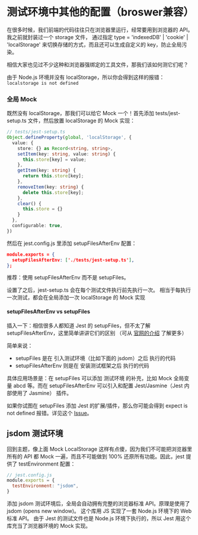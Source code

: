 # 测试环境中其他的配置（broswer兼容）

在很多时候，我们前端的代码往往只在浏览器里运行，经常要用到浏览器的 API。我之前就封装过一个 storage 文件， 通过指定 type = 'indexedDB' | 'cookie' | 'localStorage' 来切换存储的方式，而且还可以生成自定义的 key，防止全局污染。

相信大家也见过不少这种和浏览器强绑定的工具文件，那我们该如何测它们呢？

由于 Node.js 环境并没有 localStorage，所以你会得到这样的报错：  `localstorage is not defined`

### 全局 Mock

既然没有 localStorage，那我们可以给它 Mock 一个！首先添加 tests/jest-setup.ts 文件，然后放置 localStorage 的 Mock 实现：

```ts 
// tests/jest-setup.ts
Object.defineProperty(global, 'localStorage', {
  value: {
    store: {} as Record<string, string>,
    setItem(key: string, value: string) {
      this.store[key] = value;
    },
    getItem(key: string) {
      return this.store[key];
    },
    removeItem(key: string) {
      delete this.store[key];
    },
    clear() {
      this.store = {}
    }
  },
  configurable: true,
})

```
然后在 jest.config.js 里添加 setupFilesAfterEnv 配置：

```json 
module.exports = {
  setupFilesAfterEnv: ['./tests/jest-setup.ts'],
};
```
推荐：使用 setupFilesAfterEnv 而不是 setupFiles。

设置了之后，jest-setup.ts 会在每个测试文件执行前先执行一次。 相当于每执行一次测试，都会在全局添加一次 localStorage 的 Mock 实现

#### setupFilesAfterEnv vs setupFiles

插入一下：相信很多人都知道 Jest 的 setupFiles，但不太了解 setupFilesAfterEnv，这里简单讲讲它们的区别 （可从 [官网的介绍](https://jestjs.io/docs/configuration#setupfiles-array) 了解更多）

简单来说：

- setupFiles 是在 引入测试环境（比如下面的 jsdom）之后 执行的代码
- setupFilesAfterEnv 则是在 安装测试框架之后 执行的代码

具体应用场景是：在 setupFiles 可以添加 测试环境 的补充，比如 Mock 全局变量 abcd 等。而在 setupFilesAfterEnv 可以引入和配置 Jest/Jasmine（Jest 内部使用了 Jasmine） 插件。

如果你试图在 setupFiles 添加 Jest 的扩展/插件，那么你可能会得到 expect is not defined 报错。详见这个 [Issue](https://github.com/testing-library/jest-dom/issues/122#issuecomment-650520461)。

## jsdom 测试环境

回到主题，像上面 Mock LocalStorage 这样有点傻，因为我们不可能把浏览器里所有的 API 都 Mock 一遍，而且不可能做到 100% 还原所有功能。因此，jest 提供了 testEnvironment 配置：

```js 
// jest.config.js
module.exports = {
  testEnvironment: "jsdom",
}
```

添加 jsdom 测试环境后，全局会自动拥有完整的浏览器标准 API。原理是使用了 jsdom (opens new window)。 这个库用 JS 实现了一套 Node.js 环境下的 Web 标准 API。 由于 Jest 的测试文件也是 Node.js 环境下执行的，所以 Jest 用这个库充当了浏览器环境的 Mock 实现。

